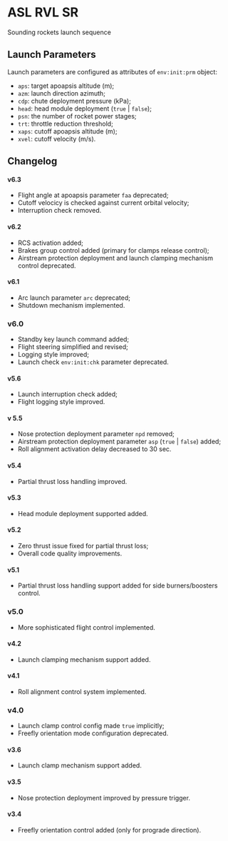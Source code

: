 # ASL RVL SR
Sounding rockets launch sequence

## Launch Parameters
Launch parameters are configured as attributes of ```env:init:prm``` object:
- ```aps```: target apoapsis altitude (m);
- ```azm```: launch direction azimuth;
- ```cdp```: chute deployment pressure (kPa);
- ```head```: head module deployment (```true``` | ```false```);
- ```psn```: the number of rocket power stages;
- ```trt```: throttle reduction threshold;
- ```xaps```: cutoff apoapsis altitude (m);
- ```xvel```: cutoff velocity (m/s).

## Changelog

#### v6.3
- Flight angle at apoapsis parameter ```faa``` deprecated;
- Cutoff velocicy is checked against current orbital velocity;
- Interruption check removed.

#### v6.2
- RCS activation added;
- Brakes group control added (primary for clamps release control);
- Airstream protection deployment and launch clamping mechanism control deprecated.

#### v6.1
- Arc launch parameter ```arc``` deprecated;
- Shutdown mechanism implemented.

### v6.0
- Standby key launch command added;
- Flight steering simplified and revised;
- Logging style improved;
- Launch check ```env:init:chk``` parameter deprecated.

#### v5.6
- Launch interruption check added;
- Flight logging style improved.

#### v 5.5
- Nose protection deployment parameter ```npd``` removed;
- Airstream protection deployment parameter ```asp``` (```true``` | ```false```) added;
- Roll alignment activation delay decreased to 30 sec.

#### v5.4
- Partial thrust loss handling improved.

#### v5.3
- Head module deployment supported added.

#### v5.2
- Zero thrust issue fixed for partial thrust loss;
- Overall code quality improvements.

#### v5.1
- Partial thrust loss handling support added for side burners/boosters control.

### v5.0
- More sophisticated flight control implemented.

#### v4.2
- Launch clamping mechanism support added.

#### v4.1
- Roll alignment control system implemented.

### v4.0
- Launch clamp control config made ```true``` implicitly;
- Freefly orientation mode configuration deprecated.

#### v3.6
- Launch clamp mechanism support added.

#### v3.5
- Nose protection deployment improved by pressure trigger.

#### v3.4
- Freefly orientation control added (only for prograde direction).
